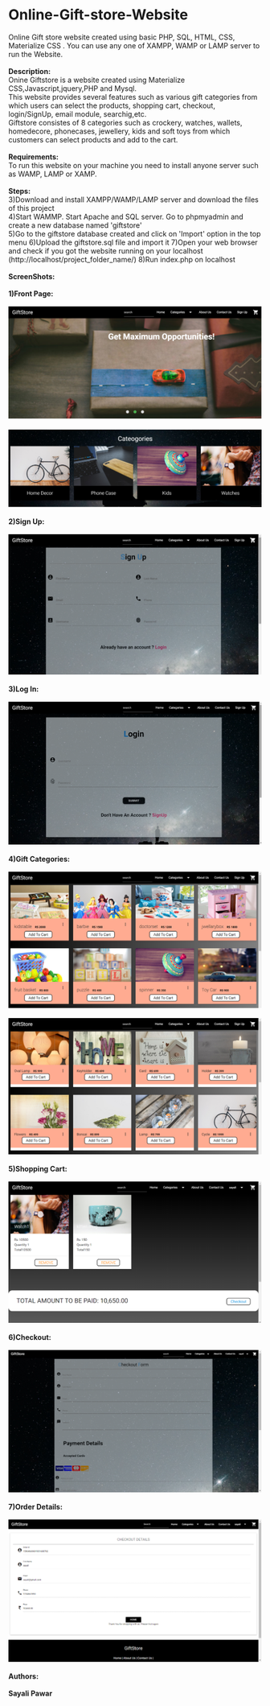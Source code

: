 # Online-Gift-store-Website
Online Gift store website created using basic PHP, SQL, HTML, CSS, Materialize CSS . You can use any one of XAMPP, WAMP or LAMP server to run the Website.</br></br>
**Description:**</br>
Onine Giftstore is a website created using Materialize CSS,Javascript,jquery,PHP and Mysql.</br>
This website provides several features such as various gift categories from which users can select the products, shopping cart, checkout, login/SignUp, email module, searchig,etc.</br>
Giftstore consistes of 8 categories such as crockery, watches, wallets, homedecore, phonecases, jewellery, kids and soft toys from which customers can select products and add to the cart.
</br></br>
**Requirements:**</br>
To run this website on your machine you need to install anyone server such as WAMP, LAMP or XAMP.</br></br>
**Steps:**</br>
3)Download and install XAMPP/WAMP/LAMP server and download the files of this project</br>
4)Start WAMMP. Start Apache and SQL server. Go to phpmyadmin and create a new database named 'giftstore'</br>
5)Go to the giftstore database created and click on 'Import' option in the top menu
6)Upload the giftstore.sql file and import it
7)Open your web browser and check if you got the website running on your localhost (http://localhost/project_folder_name/)
8)Run index.php on localhost</br></br>
**ScreenShots:**</br></br>
**1)Front Page:</br></br>
![front page](ScreenShots/frontpage1.PNG)</br></br>
![front page](ScreenShots/frontpage2.PNG)</br></br>
2)Sign Up:</br></br>
![front page](ScreenShots/signup.PNG)</br></br>
3)Log In:</br></br>
![front page](ScreenShots/login.PNG)</br></br>
4)Gift Categories:</br></br>
![front page](ScreenShots/kids.PNG)</br></br>
![front page](ScreenShots/homedecore.PNG)</br></br>
5)Shopping Cart:</br></br>
![front page](ScreenShots/cart.PNG)</br></br>
6)Checkout:</br></br>
![front page](ScreenShots/checkout.PNG)</br></br>
7)Order Details:**</br></br>
![front page](ScreenShots/order.PNG)</br></br>
**Authors:**</br></br>
**Sayali Pawar**


